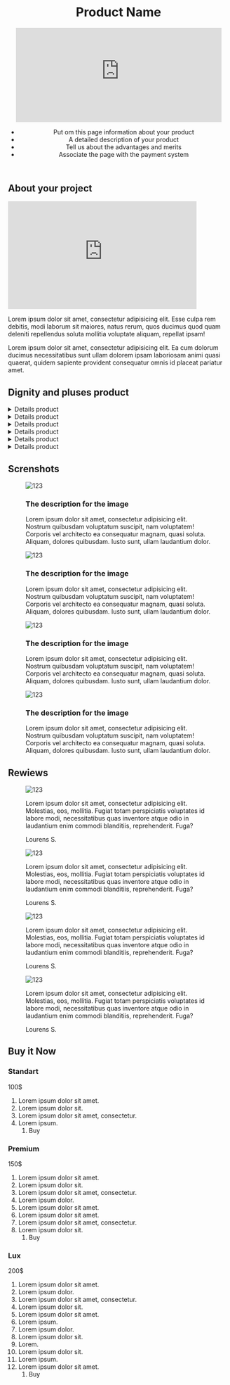 <!DOCTYPE html>
<html lang="en">
<head>
    <meta charset="UTF-8">
    <link rel="stylesheet" type="text/css" href="css/style.css">
    <title>Document</title>
</head>
<body>
    <div class="container">
        <header class="header-container">
            <h1 class="header-product">Product Name</h1>
              <div class="header-video">
                  <iframe width="469" height="214" src="https://www.youtube-nocookie.com/embed/yTN41PxbS7k" frameborder="0" allow="accelerometer; autoplay; encrypted-media; gyroscope; picture-in-picture" allowfullscreen></iframe>
              </div>
             <ul class="list">
                  <li>Put om this page information about your product</li>
                  <li>A detailed description of your product</li>
                  <li>Tell us about the advantages and merits</li>
                  <li>Associate the page with the payment system</li>
              </ul>
        </header>
        <div class="main">
            <section class="main-section">
                <h2 class="section-project">About your project</h2>
                <div class="section-video">
                    <iframe width="430" height="245" src="https://www.youtube.com/embed/14zrzb1j4SM" frameborder="0" allow="accelerometer; autoplay; encrypted-media; gyroscope; picture-in-picture" allowfullscreen></iframe>
                </div>
                <p class="paragraph-section-one">Lorem ipsum dolor sit amet, consectetur adipisicing elit. Esse culpa rem debitis, modi laborum sit maiores, natus rerum, quos ducimus quod quam deleniti repellendus soluta mollitia voluptate aliquam, repellat ipsam!</p>
                <p class="paragraph-section-two">Lorem ipsum dolor sit amet, consectetur adipisicing elit. Ea cum dolorum ducimus necessitatibus sunt ullam dolorem ipsam laboriosam animi quasi quaerat, quidem sapiente provident consequatur omnis id placeat pariatur amet.</p>
            </section>
            <section class="main-section-two">
                <h2 class="main-section-two-dignity">Dignity and pluses product</h2>
                <div class="main-section-content">
                    <details class="main-details-one">
                        <summary class="main-summary">Details product</summary>
                        <p class="main-summary-paragraph">Lorem ipsum dolor sit amet, consectetur adipisicing elit. Eligendi harum minus ad, cupiditate expedita inventore deserunt architecto magnam eaque. Et enim, nesciunt, ullam deleniti qui distinctio tempora eius rerum voluptate.</p>
                    </details>
                    <details class="main-details-two">
                        <summary class="main-summary">Details product</summary>
                        <p class="main-summary-paragraph">Lorem ipsum dolor sit amet, consectetur adipisicing elit. Eligendi harum minus ad, cupiditate expedita inventore deserunt architecto magnam eaque. Et enim, nesciunt, ullam deleniti qui distinctio tempora eius rerum voluptate.</p>
                    </details>
                    <details class="main-details-three">
                        <summary class="main-summary">Details product</summary>
                        <p class="main-summary-paragraph">Lorem ipsum dolor sit amet, consectetur adipisicing elit. Eligendi harum minus ad, cupiditate expedita inventore deserunt architecto magnam eaque. Et enim, nesciunt, ullam deleniti qui distinctio tempora eius rerum voluptate.</p>
                    </details>
                    <details class="main-details-four">
                        <summary class="main-summary">Details product</summary>
                        <p class="main-summary-paragraph">Lorem ipsum dolor sit amet, consectetur adipisicing elit. Eligendi harum minus ad, cupiditate expedita inventore deserunt architecto magnam eaque. Et enim, nesciunt, ullam deleniti qui distinctio tempora eius rerum voluptate.</p>
                    </details>
                    <details class="main-details-five">
                        <summary class="main-summary">Details product</summary>
                        <p class="main-summary-paragraph">Lorem ipsum dolor sit amet, consectetur adipisicing elit. Eligendi harum minus ad, cupiditate expedita inventore deserunt architecto magnam eaque. Et enim, nesciunt, ullam deleniti qui distinctio tempora eius rerum voluptate.</p>
                    </details>
                    <details class="main-details-six">
                        <summary class="main-summary">Details product</summary>
                        <p class="main-summary-paragraph">Lorem ipsum dolor sit amet, consectetur adipisicing elit. Eligendi harum minus ad, cupiditate expedita inventore deserunt architecto magnam eaque. Et enim, nesciunt, ullam deleniti qui distinctio tempora eius rerum voluptate.</p>
                    </details>
                </div>
            </section>
            <section class="main-section-three">
                <h2 class="section-screenshots">Screnshots</h2>
                <div>
                    <figure class="section-figure-one">
                       <img src="img/code-section.png" alt="123" class="code-section">
                        <figcaption class="figcaption-section">
                            <h3 class="description-section">The description for the image</h3>
                            <p class="section-paragraph">Lorem ipsum dolor sit amet, consectetur adipisicing elit. Nostrum quibusdam voluptatum suscipit, nam voluptatem! Corporis vel architecto ea consequatur magnam, quasi soluta. Aliquam, dolores quibusdam. Iusto sunt, ullam laudantium dolor.</p>
                        </figcaption>
                    </figure>
                    <figure class="section-figure-two">
                       <img src="img/code-section.png" alt="123" class="code-section-one">
                        <figcaption class="figcaption-section-one">
                            <h3 class="description-section-one">The description for the image</h3>
                            <p class="section-paragraph-one">Lorem ipsum dolor sit amet, consectetur adipisicing elit. Nostrum quibusdam voluptatum suscipit, nam voluptatem! Corporis vel architecto ea consequatur magnam, quasi soluta. Aliquam, dolores quibusdam. Iusto sunt, ullam laudantium dolor.</p>
                        </figcaption>
                    </figure>
                    <figure class="section-figure-three">
                       <img src="img/code-section.png" alt="123" class="code-section-two">
                        <figcaption class="figcaption-section-two">
                            <h3 class="description-section-two">The description for the image</h3>
                            <p class="section-paragraph-two">Lorem ipsum dolor sit amet, consectetur adipisicing elit. Nostrum quibusdam voluptatum suscipit, nam voluptatem! Corporis vel architecto ea consequatur magnam, quasi soluta. Aliquam, dolores quibusdam. Iusto sunt, ullam laudantium dolor.</p>
                        </figcaption>
                    </figure>
                    <figure class="section-figure-four">
                       <img src="img/code-section.png" alt="123" class="code-section-three">
                        <figcaption class="figcaption-section-three">
                            <h3 class="description-section-three">The description for the image</h3>
                            <p class="section-paragraph-three">Lorem ipsum dolor sit amet, consectetur adipisicing elit. Nostrum quibusdam voluptatum suscipit, nam voluptatem! Corporis vel architecto ea consequatur magnam, quasi soluta. Aliquam, dolores quibusdam. Iusto sunt, ullam laudantium dolor.</p>
                        </figcaption>
                    </figure>
                </div>
            </section>
            <section class="main-section-four">
                <h2 class="section-rewiews">Rewiews</h2>
                <div>
                    <figure class="rewiews-figure">
                       <img src="img/web-development-75x75.jpg" alt="123" class="code-rewiews">
                        <figcaption class="rewiews-figcaption">
                            <p class="rewiews-paragraph">Lorem ipsum dolor sit amet, consectetur adipisicing elit. Molestias, eos, mollitia. Fugiat totam perspiciatis voluptates id labore modi, necessitatibus quas inventore atque odio in laudantium enim commodi blanditiis, reprehenderit. Fuga?</p>
                            <p class="rewiews-name">Lourens S.</p>
                        </figcaption>
                    </figure>
                    <figure class="rewiews-figure-one">
                       <img src="img/web-development-75x75.jpg" alt="123" class="code-rewiews-one">
                        <figcaption class="rewiews-figcaption-one">
                            <p class="rewiews-paragraph-one">Lorem ipsum dolor sit amet, consectetur adipisicing elit. Molestias, eos, mollitia. Fugiat totam perspiciatis voluptates id labore modi, necessitatibus quas inventore atque odio in laudantium enim commodi blanditiis, reprehenderit. Fuga?</p>
                            <p class="rewiews-name-one">Lourens S.</p>
                        </figcaption>
                    </figure>
                    <figure class="rewiews-figure-two">
                       <img src="img/web-development-75x75.jpg" alt="123" class="code-rewiews-two">
                        <figcaption class="rewiews-figcaption-two">
                            <p class="rewiews-paragraph-two">Lorem ipsum dolor sit amet, consectetur adipisicing elit. Molestias, eos, mollitia. Fugiat totam perspiciatis voluptates id labore modi, necessitatibus quas inventore atque odio in laudantium enim commodi blanditiis, reprehenderit. Fuga?</p>
                            <p class="rewiews-name-two">Lourens S.</p>
                        </figcaption>
                    </figure>
                    <figure class="rewiews-figure-three">
                       <img src="img/web-development-75x75.jpg" alt="123" class="code-rewiews-three">
                        <figcaption class="rewiews-figcaption-three">
                            <p class="rewiews-paragraph-three">Lorem ipsum dolor sit amet, consectetur adipisicing elit. Molestias, eos, mollitia. Fugiat totam perspiciatis voluptates id labore modi, necessitatibus quas inventore atque odio in laudantium enim commodi blanditiis, reprehenderit. Fuga?</p>
                            <p class="rewiews-name-three">Lourens S.</p>
                        </figcaption>
                    </figure>
                </div>
            </section>
            <section class="main-section-five">
                <h2 class="section-product-catalog">Buy it Now</h2>
                <div>
                    <section class="section-product">
                        <div class="section-standart-product">
                           <div class="product-standart">
                               <h3 class="section-product-standart">Standart</h3>
                           </div>
                           <div class="hungred-dollars">
                               <p class="price-standart">100$</p>
                           </div>
                           <div class="list-product-standart">
                               <ol class="list-product">
                                <li>Lorem ipsum dolor sit amet.</li>
                                <li>Lorem ipsum dolor sit.</li>
                                <li>Lorem ipsum dolor sit amet, consectetur.</li>
                                <li>Lorem ipsum.
                                    <ol class="list-product-buy">
                                        <li>Buy</li>
                                    </ol>
                                </li>
                            </ol>
                           </div>
                        </div>
                    </section>
                    <section class="section-premium">
                        <div class="section-product-premium">
                            <div class="product-premium">
                                <h3 class="section-product-premium-class">Premium</h3>
                            </div>
                            <div class="price-premium">
                                <p class="price-product-premium">150$</p>
                            </div>
                            <div class="list-product-premium">
                                <ol class="list-premium">
                                    <li>Lorem ipsum dolor sit amet.</li>
                                    <li>Lorem ipsum dolor sit.</li>
                                    <li>Lorem ipsum dolor sit amet, consectetur.</li>
                                    <li>Lorem ipsum dolor.</li>
                                    <li>Lorem ipsum dolor sit amet.</li>
                                    <li>Lorem ipsum dolor sit amet.</li>
                                    <li>Lorem ipsum dolor sit amet, consectetur.</li>
                                    <li>Lorem ipsum dolor sit.
                                       <ol class="list-product-premium-buy">
                                            <li>Buy</li>
                                        </ol>
                                    </li>
                                </ol>
                            </div>
                        </div>
                    </section>
                    <section class="section-lux">
                        <div class="section-product-lux">
                            <div class="product-lux">
                                <h3 class="section-product-lux-class">Lux</h3>
                            </div>
                            <div class="price-lux">
                                <p class="price-product-lux">200$</p>
                            </div>
                            <div class="list-product-lux">
                                <ol class="list-lux">
                                    <li>Lorem ipsum dolor sit amet.</li>
                                    <li>Lorem ipsum dolor.</li>
                                    <li>Lorem ipsum dolor sit amet, consectetur.</li>
                                    <li>Lorem ipsum dolor sit.</li>
                                    <li>Lorem ipsum dolor sit amet.</li>
                                    <li>Lorem ipsum.</li>
                                    <li>Lorem ipsum dolor.</li>
                                    <li>Lorem ipsum dolor sit.</li>
                                    <li>Lorem.</li>
                                    <li>Lorem ipsum dolor sit.</li>
                                    <li>Lorem ipsum.</li>
                                    <li>Lorem ipsum dolor sit amet.
                                        <ol class="list-product-lux-buy">
                                            <li>Buy</li>
                                        </ol>
                                    </li>
                                </ol>
                            </div>
                        </div>
                    </section>
                </div>
            </section>
        </div>
    </div>
</body>
</html>
